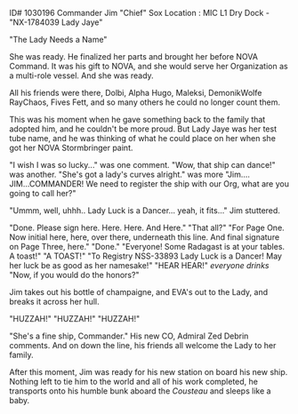 ID# 1030196
Commander Jim "Chief" Sox
Location : MIC L1 Dry Dock - "NX-1784039 Lady Jaye"

"The Lady Needs a Name"

She was ready. He finalized her parts and brought her before NOVA Command. It was his gift to NOVA, and she would serve her Organization as a multi-role vessel.  And she was ready.

All his friends were there, Dolbi, Alpha Hugo, Maleksi, DemonikWolfe RayChaos, Fives Fett, and so many others he could no longer count them.

This was his moment when he gave something back to the family that adopted him, and he couldn't be more proud.  But Lady Jaye was her test tube name, and he was thinking of what he could place on her when she got her NOVA Stormbringer paint.

"I wish I was so lucky..." was one comment.
"Wow, that ship can dance!" was another.
"She's got a lady's curves alright." was more
"Jim.... JIM...COMMANDER! We need to register the ship with our Org, what are you going to call her?"

"Ummm, well, uhhh.. Lady Luck is a Dancer... yeah, it fits..." Jim stuttered.

"Done. Please sign here. Here. Here. And Here."
"That all?"
"For Page One. Now initial here, here, over there, underneath this line. And final signature on Page Three, here."
"Done."
"Everyone! Some Radagast is at your tables. A toast!"
"A TOAST!"
"To Registry NSS-33893 Lady Luck is a Dancer! May her luck be as good as her namesake!"
"HEAR HEAR!" *everyone drinks*
"Now, if you would do the honors?"

Jim takes out his bottle of champaigne, and EVA's out to the Lady, and breaks it across her hull.

"HUZZAH!"
"HUZZAH!"
"HUZZAH!"

"She's a fine ship, Commander." His new CO, Admiral Zed Debrin comments.
And on down the line, his friends all welcome the Lady to her family.

After this moment, Jim was ready for his new station on board his new ship. Nothing left to tie him to the world and all of his work completed, he transports onto his humble bunk aboard the *Cousteau* and sleeps like a baby.
